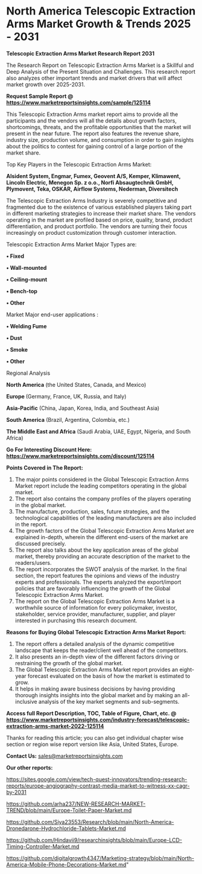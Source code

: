 # North America Telescopic Extraction Arms Market Growth & Trends 2025 - 2031

<strong>Telescopic Extraction Arms Market Research Report 2031</strong>

The Research Report on Telescopic Extraction Arms Market is a Skillful and Deep Analysis of the Present Situation and Challenges. This research report also analyzes other important trends and market drivers that will affect market growth over 2025-2031.

<strong>Request Sample Report @ <a href=https://www.marketreportsinsights.com/sample/125114>https://www.marketreportsinsights.com/sample/125114</a></strong>

This Telescopic Extraction Arms market report aims to provide all the participants and the vendors will all the details about growth factors, shortcomings, threats, and the profitable opportunities that the market will present in the near future. The report also features the revenue share, industry size, production volume, and consumption in order to gain insights about the politics to contest for gaining control of a large portion of the market share.

Top Key Players in the Telescopic Extraction Arms Market:

<strong>Alsident System, Engmar, Fumex, Geovent A/S, Kemper, Klimawent, Lincoln Electric, Menegon Sp. z o.o., Norfi Absaugtechnik GmbH, Plymovent, Teka, OSKAR, Airflow Systems, Nederman, Diversitech</strong>

The Telescopic Extraction Arms Industry is severely competitive and fragmented due to the existence of various established players taking part in different marketing strategies to increase their market share. The vendors operating in the market are profiled based on price, quality, brand, product differentiation, and product portfolio. The vendors are turning their focus increasingly on product customization through customer interaction.

Telescopic Extraction Arms Market Major Types are:

<strong>• Fixed

• Wall-mounted

• Ceiling-mount

• Bench-top

• Other</strong>

Market Major end-user applications :

<strong>• Welding Fume

• Dust

• Smoke

• Other</strong>

Regional Analysis

</u><strong><b>North America</b></strong> (the United States, Canada, and Mexico)

<strong><b>Europe </b></strong>(Germany, France, UK, Russia, and Italy)

<strong><b>Asia-Pacific</b></strong> (China, Japan, Korea, India, and Southeast Asia)

<strong><b>South America</b></strong> (Brazil, Argentina, Colombia, etc.)

<strong><b>The Middle East and Africa</b></strong> (Saudi Arabia, UAE, Egypt, Nigeria, and South Africa)

<strong>Go For Interesting Discount Here: <a href=https://www.marketreportsinsights.com/discount/125114>https://www.marketreportsinsights.com/discount/125114</a></strong>

<strong>Points Covered in The Report:</strong>
<ol>
  <li>The major points considered in the Global Telescopic Extraction Arms Market report include the leading competitors operating in the global market.</li>
  <li>The report also contains the company profiles of the players operating in the global market.</li>
  <li>The manufacture, production, sales, future strategies, and the technological capabilities of the leading manufacturers are also included in the report.</li>
  <li>The growth factors of the Global Telescopic Extraction Arms Market are explained in-depth, wherein the different end-users of the market are discussed precisely.</li>
  <li>The report also talks about the key application areas of the global market, thereby providing an accurate description of the market to the readers/users.</li>
  <li>The report incorporates the SWOT analysis of the market. In the final section, the report features the opinions and views of the industry experts and professionals. The experts analyzed the export/import policies that are favorably influencing the growth of the Global Telescopic Extraction Arms Market.</li>
  <li>The report on the Global Telescopic Extraction Arms Market is a worthwhile source of information for every policymaker, investor, stakeholder, service provider, manufacturer, supplier, and player interested in purchasing this research document.</li>
</ol>
<strong>Reasons for Buying Global Telescopic Extraction Arms Market Report:</strong>

<ol>
  <li>The report offers a detailed analysis of the dynamic competitive landscape that keeps the reader/client well ahead of the competitors.</li>
  <li>It also presents an in-depth view of the different factors driving or restraining the growth of the global market.</li>
  <li>The Global Telescopic Extraction Arms Market report provides an eight-year forecast evaluated on the basis of how the market is estimated to grow.</li>
  <li>It helps in making aware business decisions by having providing thorough insights insights into the global market and by making an all-inclusive analysis of the key market segments and sub-segments.</li>
</ol>
<strong>Access full Report Description, TOC, Table of Figure, Chart, etc. @ <a href=https://www.marketreportsinsights.com/industry-forecast/telescopic-extraction-arms-market-2022-125114>https://www.marketreportsinsights.com/industry-forecast/telescopic-extraction-arms-market-2022-125114</a></strong>


Thanks for reading this article; you can also get individual chapter wise section or region wise report version like Asia, United States, Europe.

<strong>Contact Us:</strong>
sales@marketreportsinsights.com

<strong>Our other reports:</strong>

<a href=https://sites.google.com/view/tech-quest-innovators/trending-research-reports/europe-angiography-contrast-media-market-to-witness-xx-cagr-by-2031>https://sites.google.com/view/tech-quest-innovators/trending-research-reports/europe-angiography-contrast-media-market-to-witness-xx-cagr-by-2031</a>

<a href=https://github.com/arha237/NEW-RESEARCH-MARKET-TREND/blob/main/Europe-Toilet-Paper-Market.md>https://github.com/arha237/NEW-RESEARCH-MARKET-TREND/blob/main/Europe-Toilet-Paper-Market.md</a>

<a href=https://github.com/Siya23553/Research/blob/main/North-America-Dronedarone-Hydrochloride-Tablets-Market.md>https://github.com/Siya23553/Research/blob/main/North-America-Dronedarone-Hydrochloride-Tablets-Market.md</a>

<a href=https://github.com/Hindavii9/researchinsights/blob/main/Europe-LCD-Timing-Controller-Market.md>https://github.com/Hindavii9/researchinsights/blob/main/Europe-LCD-Timing-Controller-Market.md</a>

<a href=https://github.com/digitalgrowth4347/Marketing-strategy/blob/main/North-America-Mobile-Phone-Decorations-Market.md>https://github.com/digitalgrowth4347/Marketing-strategy/blob/main/North-America-Mobile-Phone-Decorations-Market.md</a>"
